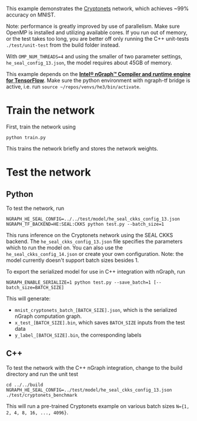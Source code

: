 This example demonstrates the [Cryptonets](https://www.microsoft.com/en-us/research/publication/cryptonets-applying-neural-networks-to-encrypted-data-with-high-throughput-and-accuracy/) network, which achieves ~99% accuracy on MNIST.

Note: performance is greatly improved by use of parallelism. Make sure OpenMP is installed and utilizing available cores. If you run out of memory, or the test takes too long, you are better off only running the C++ unit-tests `./test/unit-test` from the build folder instead.

With `OMP_NUM_THREADS=4` and using the smaller of two parameter settings, `he_seal_config_13.json`, the model requires about 45GB of memory.

This example depends on the [**Intel® nGraph™ Compiler and runtime engine for TensorFlow**](https://github.com/NervanaSystems/ngraph-tf). Make sure the python environment with ngraph-tf bridge is active, i.e. run `source ~/repos/venvs/he3/bin/activate`.

# Train the network
First, train the network using
```
python train.py
```
This trains the network briefly and stores the network weights.

# Test the network
## Python
To test the network, run
```
NGRAPH_HE_SEAL_CONFIG=../../test/model/he_seal_ckks_config_13.json NGRAPH_TF_BACKEND=HE:SEAL:CKKS python test.py --batch_size=1
```
This runs inference on the Cryptonets network using the SEAL CKKS backend.
The `he_seal_ckks_config_13.json` file specifies the parameters which to run the model on. You can also use the `he_seal_ckks_config_14.json` or create your own configuration. Note: the model currently doesn't support batch sizes besides 1.

To export the serialized model for use in C++ integration with nGraph, run
```
NGRAPH_ENABLE_SERIALIZE=1 python test.py --save_batch=1 [--batch_size=BATCH_SIZE]
```

This will generate:
* `mnist_cryptonets_batch_[BATCH_SIZE].json`, which is the serialized nGraph computation graph.
* `x_test_[BATCH_SIZE].bin`, which saves `BATCH_SIZE` inputs from the test data
* `y_label_[BATCH_SIZE].bin`, the corresponding labels

## C++
To test the network with the C++ nGraph integration, change to the build directory
and run the unit test
```
cd ../../build
NGRAPH_HE_SEAL_CONFIG=../test/model/he_seal_ckks_config_13.json ./test/cryptonets_benchmark
```
This will run a pre-trained Cryptonets example on various batch sizes `N={1, 2, 4, 8, 16, ..., 4096}`.
